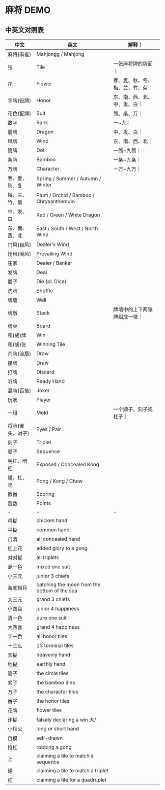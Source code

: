 # 麻将 DEMO

## 中英文对照表

| 中文             | 英文                                         | 解释｜                           |
| ---------------- | -------------------------------------------- | -------------------------------- |
| 麻将(麻雀)       | Mahjongg / Mahjong                           | 　                               |
| 张               | Tile                                         | 一张麻将牌的牌面｜               |
| 花               | Flower                                       | 春、夏、秋、冬、梅、兰、竹、菊｜ |
| 字牌(役牌)       | Honor                                        | 东、南、西、北、中、发、白｜     |
| 花色(配牌)       | Suit                                         | 筒、条、万｜                     |
| 数字             | Rank                                         | 一~九｜                          |
| 箭牌             | Dragon                                       | 中、发、白｜                     |
| 风牌             | Wind                                         | 东、南、西、北｜                 |
| 筒牌             | Dot                                          | 一筒~九筒｜                      |
| 条牌             | Bamboo                                       | 一条~九条｜                      |
| 万牌             | Character                                    | 一万~九万｜                      |
| 春、夏、秋、冬   | Spring / Summer / Autumn / Winter            | 　                               |
| 梅、兰、竹、菊   | Plum / Orchid / Bamboo / Chrysanthemum       | 　                               |
| 中、发、白       | Red / Green / White Dragon                   | 　                               |
| 东、南、西、北   | East / South / West / North Wind             | 　                               |
| 门风(自风)       | Dealer's Wind                                | 　                               |
| 场风(圈风)       | Prevailing Wind                              | 　                               |
| 庄家             | Dealer / Banker                              | 　                               |
| 发牌             | Deal                                         | 　                               |
| 骰子             | Die (pl. Dice)                               | 　                               |
| 洗牌             | Shuffle                                      | 　                               |
| 牌墙             | Wall                                         | 　                               |
| 牌墩             | Stack                                        | 牌墙中的上下两张牌组成一墩｜     |
| 牌桌             | Board                                        | 　                               |
| 和(胡)牌         | Win                                          | 　                               |
| 和(胡)张         | Winning Tile                                 | 　                               |
| 荒牌(流局)       | Draw                                         | 　                               |
| 摸牌             | Draw                                         | 　                               |
| 打牌             | Discard                                      | 　                               |
| 听牌             | Ready Hand                                   | 　                               |
| 混牌(百搭)       | Joker                                        | 　                               |
| 玩家             | Player                                       | 　                               |
| 一组             | Meld                                         | 一个顺子、刻子或杠子｜           |
| 将牌(雀头、对子) | Eyes / Pair                                  | 　                               |
| 刻子             | Triplet                                      | 　                               |
| 顺子             | Sequence                                     | 　                               |
| 明杠、暗杠       | Exposed / Concealed Kong                     | 　                               |
| 碰、杠、吃       | Pong / Kong / Chow                           | 　                               |
| 数番             | Scoring                                      | 　                               |
| 番数             | Points                                       | 　                               |
| -                | -                                            | -                                |
| 鸡糊             | chicken hand                                 |                                  |
| 平糊             | common hand                                  |                                  |
| 门清             | all concealed hand                           |                                  |
| 杠上花           | added glory to a gong                        |                                  |
| 对对糊           | all triplets                                 |                                  |
| 混一色           | mixed one suit                               |                                  |
| 小三元           | junior 3 chiefs                              |                                  |
| 海底捞月         | catching the moon from the bottom of the sea |                                  |
| 大三元           | grand 3 chiefs                               |                                  |
| 小四喜           | junior 4 happiness                           |                                  |
| 清一色           | pure one suit                                |                                  |
| 大四喜           | grand 4 happiness                            |                                  |
| 字一色           | all honor tiles                              |                                  |
| 十三么           | 13 terminal tiles                            |                                  |
| 天糊             | heavenly hand                                |                                  |
| 地糊             | earthly hand                                 |                                  |
| 筒子             | the circle tiles                             |                                  |
| 索子             | the bamboo tiles                             |                                  |
| 万子             | the character tiles                          |                                  |
| 番子             | the honor tiles                              |                                  |
| 花牌             | flower tiles                                 |                                  |
| 诈糊             | falsely declaring a win 大/                  |                                  |
| 小相公           | long or short hand                           |                                  |
| 自摸             | self-drawn                                   |                                  |
| 抢杠             | robbing a gong                               |                                  |
| 上               | claiming a tile to match a sequence          |                                  |
| 碰               | claiming a tile to match a triplet           |                                  |
| 杠               | claiming a tile for a quadruplet             |                                  |
